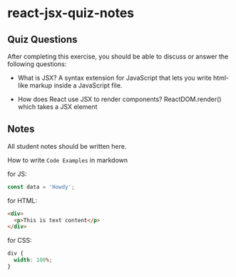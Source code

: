 # react-jsx-quiz-notes

## Quiz Questions

After completing this exercise, you should be able to discuss or answer the following questions:

- What is JSX?
  A syntax extension for JavaScript that lets you write html-like markup inside a JavaScript file.

- How does React use JSX to render components?
  ReactDOM.render() which takes a JSX element

## Notes

All student notes should be written here.

How to write `Code Examples` in markdown

for JS:

```javascript
const data = 'Howdy';
```

for HTML:

```html
<div>
  <p>This is text content</p>
</div>
```

for CSS:

```css
div {
  width: 100%;
}
```
